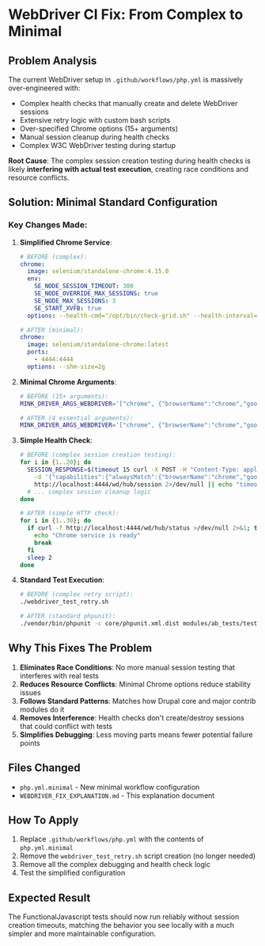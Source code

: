 # WebDriver CI Fix: From Complex to Minimal

## Problem Analysis

The current WebDriver setup in `.github/workflows/php.yml` is massively over-engineered with:

- Complex health checks that manually create and delete WebDriver sessions
- Extensive retry logic with custom bash scripts
- Over-specified Chrome options (15+ arguments)
- Manual session cleanup during health checks
- Complex W3C WebDriver testing during startup

**Root Cause**: The complex session creation testing during health checks is likely **interfering with actual test execution**, creating race conditions and resource conflicts.

## Solution: Minimal Standard Configuration

### Key Changes Made:

1. **Simplified Chrome Service**:
   ```yaml
   # BEFORE (complex):
   chrome:
     image: selenium/standalone-chrome:4.15.0
     env:
       SE_NODE_SESSION_TIMEOUT: 300
       SE_NODE_OVERRIDE_MAX_SESSIONS: true
       SE_NODE_MAX_SESSIONS: 3
       SE_START_XVFB: true
     options: --health-cmd="/opt/bin/check-grid.sh" --health-interval=15s --health-timeout=15s --health-retries=15 --shm-size=2g
   
   # AFTER (minimal):
   chrome:
     image: selenium/standalone-chrome:latest
     ports:
       - 4444:4444
     options: --shm-size=2g
   ```

2. **Minimal Chrome Arguments**:
   ```bash
   # BEFORE (15+ arguments):
   MINK_DRIVER_ARGS_WEBDRIVER='["chrome", {"browserName":"chrome","goog:chromeOptions":{"args":["--disable-gpu", "--headless", "--no-sandbox", "--disable-dev-shm-usage", "--disable-extensions", "--disable-background-timer-throttling", "--disable-backgrounding-occluded-windows", "--disable-renderer-backgrounding", "--disable-features=TranslateUI", "--disable-default-apps", "--no-first-run", "--disable-web-security", "--disable-features=VizDisplayCompositor", "--remote-debugging-port=9222", "--disable-ipc-flooding-protection"]},"timeout":60000,"idle_timeout":60000,"connection_timeout":60000},"http://localhost:4444/wd/hub"]'
   
   # AFTER (4 essential arguments):
   MINK_DRIVER_ARGS_WEBDRIVER='["chrome", {"browserName":"chrome","goog:chromeOptions":{"args":["--headless","--no-sandbox","--disable-dev-shm-usage","--disable-gpu"]}}, "http://localhost:4444"]'
   ```

3. **Simple Health Check**:
   ```bash
   # BEFORE (complex session creation testing):
   for i in {1..20}; do
     SESSION_RESPONSE=$(timeout 15 curl -X POST -H "Content-Type: application/json" \
       -d '{"capabilities":{"alwaysMatch":{"browserName":"chrome","goog:chromeOptions":{"args":["--headless","--no-sandbox","--disable-dev-shm-usage","--disable-gpu"]}}}}' \
       http://localhost:4444/wd/hub/session 2>/dev/null || echo "timeout")
     # ... complex session cleanup logic
   done
   
   # AFTER (simple HTTP check):
   for i in {1..30}; do
     if curl -f http://localhost:4444/wd/hub/status >/dev/null 2>&1; then
       echo "Chrome service is ready"
       break
     fi
     sleep 2
   done
   ```

4. **Standard Test Execution**:
   ```bash
   # BEFORE (complex retry script):
   ./webdriver_test_retry.sh
   
   # AFTER (standard phpunit):
   ./vendor/bin/phpunit -c core/phpunit.xml.dist modules/ab_tests/tests/src/FunctionalJavascript
   ```

## Why This Fixes The Problem

1. **Eliminates Race Conditions**: No more manual session testing that interferes with real tests
2. **Reduces Resource Conflicts**: Minimal Chrome options reduce stability issues
3. **Follows Standard Patterns**: Matches how Drupal core and major contrib modules do it
4. **Removes Interference**: Health checks don't create/destroy sessions that could conflict with tests
5. **Simplifies Debugging**: Less moving parts means fewer potential failure points

## Files Changed

- `php.yml.minimal` - New minimal workflow configuration
- `WEBDRIVER_FIX_EXPLANATION.md` - This explanation document

## How To Apply

1. Replace `.github/workflows/php.yml` with the contents of `php.yml.minimal`
2. Remove the `webdriver_test_retry.sh` script creation (no longer needed)
3. Remove all the complex debugging and health check logic
4. Test the simplified configuration

## Expected Result

The FunctionalJavascript tests should now run reliably without session creation timeouts, matching the behavior you see locally with a much simpler and more maintainable configuration.